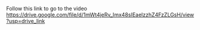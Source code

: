 Follow this link to go to the video https://drive.google.com/file/d/1mWt4jeRv_Imx48sIEaelzzhZ4FzZLGsH/view?usp=drive_link
